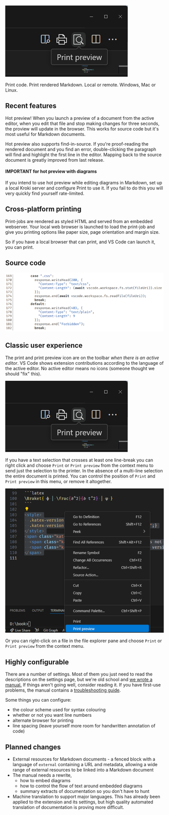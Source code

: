 ![source](assets/print-icon.png)

Print code. Print rendered Markdown. Local or remote. Windows, Mac or Linux.

## Recent features

Hot preview! When you launch a preview of a document from the active editor, when you edit that file and stop making changes for three seconds, the proview will update in the browser. This works for source code but it's most useful for Markdown documents.

Hot preview also supports find-in-source. If you're proof-reading the rendered document and you find an error, double-clicking the paragraph will find and highlight the first line in the editor. Mapping back to the source document is greatly improved from last release.

#### IMPORTANT for hot preview with diagrams 

If you intend to use hot preview while editing diagrams in Markdown, set up a local Kroki server and configure Print to use it. If you fail to do this you will very quickly find yourself rate-limited.

## Cross-platform printing

Print-jobs are rendered as styled HTML and served from an embedded webserver. Your local web browser is launched to load the print-job and give you printing options like paper size, page orientation and margin size.

So if you have a local browser that can print, and VS Code can launch it, you can print.

## Source code

![source](assets/source.png)

## Classic user experience

The print and print preview icon are on the toolbar _when there is an active editor_. VS Code shows extension contributions according to the language of the active editor. No active editor means no icons (someone thought we should "fix" this).

![toolbar](assets/print-icon.png)

If you have a text selection that crosses at least one line-break you can right click and choose `Print` or `Print preview` from the context menu to send just the selection to the printer. In the absence of a multi-line selection the entire document is printed. You can control the position of `Print` and `Print preview` in this menu, or remove it altogether.

![context-menu-editor](assets/context-menu.png)

Or you can right-click on a file in the file explorer pane and choose `Print` or `Print preview` from the context menu.

## Highly configurable

There are a number of settings. Most of them you just need to read the descriptions on the settings page, but we're old school and [we wrote a manual.](doc/manual.eng.md) If things aren't going well, consider reading it. If you have first-use problems, the manual contains a [troubleshooting guide](doc/manual.eng.md#troubleshooting).

Some things you can configure:

 - the colour scheme used for syntax colouring
 - whether or not you want line numbers
 - alternate browser for printing
 - line spacing (leave yourself more room for handwritten annotation of code)

## Planned changes

* External resources for Markdown documents - a fenced block with a language of `external` containing a URL and metadata, allowing a wide range of external resources to be linked into a Markdown document
* The manual needs a rewrite,
  - how to embed diagrams
  - how to control the flow of text around embedded diagrams
  - summary extracts of documentation so you don't have to hunt
* Machine translation to support major languages.
  This has already been applied to the extension and its settings, but high quality automated translation of documentation is proving more difficult.
